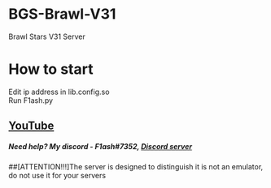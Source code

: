 # BGS-Brawl-V31
Brawl Stars V31 Server

# How to start
Edit ip address in lib.config.so
<br>
Run F1ash.py

## [YouTube](https://youtube.com/channel/UC0QG4H6OisxJZC_NuqYOPwA)

##### Need help? My discord - F1ash#7352, [Discord server](https://discord.gg/StWwEc9Jtj)

##[ATTENTION!!!]The server is designed to distinguish it is not an emulator, do not use it for your servers
